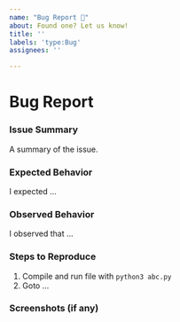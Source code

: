 ```yaml
---
name: "Bug Report 🐛"
about: Found one? Let us know!
title: ''
labels: 'type:Bug'
assignees: ''

---
```

# Bug Report 

### Issue Summary

<!-- 
    summarize your issue here.
 -->

A summary of the issue.

### Expected Behavior

<!-- 
    What did you expect to happen?
 -->
 
I expected ...

### Observed Behavior

<!-- 
    What did actually happened?
 -->

I observed that ...

### Steps to Reproduce

<!-- 
    Write down the steps required to reproduce same error
 -->

1. Compile and run file with `python3 abc.py`
2. Goto ...


### Screenshots (if any)
<!-- 
    Attach screenshots here if any
 -->
